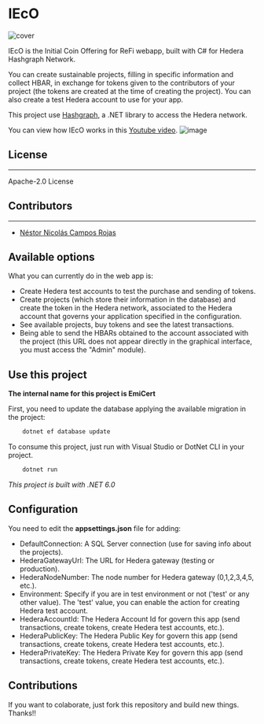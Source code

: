 # IEcO
![cover](https://user-images.githubusercontent.com/7274106/179380246-00d89efc-48f0-4212-a5e5-d5c6cac38c01.png)


IEcO is the Initial Coin Offering for ReFi webapp, built with C# for Hedera Hashgraph Network.

You can create sustainable projects, filling in specific information and collect HBAR, in exchange for tokens given to the contributors of your project (the tokens are created at the time of creating the project).
You can also create a test Hedera account to use for your app.

This project use [Hashgraph](https://bugbytesinc.github.io/Hashgraph/), a .NET library to access the Hedera network.

You can view how IEcO works in this [Youtube video](https://youtu.be/SOFH_4grcOg).
![image](https://user-images.githubusercontent.com/7274106/179380270-e6e17882-b89b-484e-9017-8b9eb35a49b0.png)


## License
----
Apache-2.0 License
 
## Contributors
----

- [Néstor Nicolás Campos Rojas](https://www.linkedin.com/in/nescampos/)


## Available options

What you can currently do in the web app is:
- Create Hedera test accounts to test the purchase and sending of tokens.
- Create projects (which store their information in the database) and create the token in the Hedera network, associated to the Hedera account that governs your application specified in the configuration.
- See available projects, buy tokens and see the latest transactions.
- Being able to send the HBARs obtained to the account associated with the project (this URL does not appear directly in the graphical interface, you must access the "Admin" module).



## Use this project
**The internal name for this project is EmiCert**

First, you need to update the database applying the available migration in the project:
```sh
    dotnet ef database update
```

To consume this project, just run with Visual Studio or DotNet CLI in your project.

```sh
    dotnet run
```

*This project is built with .NET 6.0*

## Configuration

You need to edit the **appsettings.json** file for adding:
- DefaultConnection: A SQL Server connection (use for saving info about the projects).
- HederaGatewayUrl: The URL for Hedera gateway (testing or production).
- HederaNodeNumber: The node number for Hedera gateway (0,1,2,3,4,5, etc.).
- Environment: Specify if you are in test environment or not ('test' or any other value). The 'test' value, you can enable the action for creating Hedera test account.
- HederaAccountId: The Hedera Account Id for govern this app (send transactions, create tokens, create Hedera test accounts, etc.).
- HederaPublicKey: The Hedera Public Key for govern this app (send transactions, create tokens, create Hedera test accounts, etc.).
- HederaPrivateKey: The Hedera Private Key for govern this app (send transactions, create tokens, create Hedera test accounts, etc.).

## Contributions

If you want to colaborate, just fork this repository and build new things. Thanks!!
